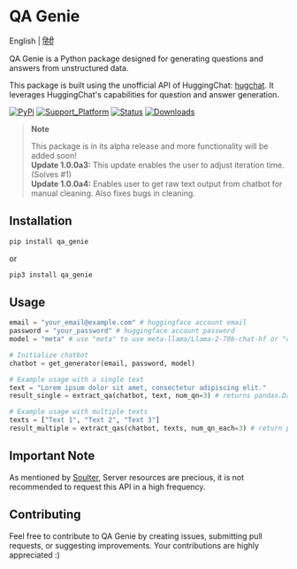 # QA Genie

English | [हिंदी](README_hi.md) 

QA Genie is a Python package designed for generating questions and answers from unstructured data.

This package is built using the unofficial API of HuggingChat: [hugchat](https://pypi.org/project/hugchat/). It leverages HuggingChat's capabilities for question and answer generation.


[![PyPi](https://img.shields.io/pypi/v/qa_genie.svg?logo=pypi&logoColor=white)](https://pypi.python.org/pypi/qa_genie)
[![Support_Platform](https://img.shields.io/badge/3.9+-%234ea94b.svg?logo=python&logoColor=white)](https://pypi.python.org/pypi/qa_genie)
[![Status](https://img.shields.io/badge/status-operational-%234ea94b.svg?logo=ok&logoColor=white)](https://pypi.python.org/pypi/qa_genie)
[![Downloads](https://static.pepy.tech/badge/qa_genie?logo=download&logoColor=white)](https://www.pepy.tech/projects/qa_genie)

> **Note**
>
> This package is in its alpha release and more functionality will be added soon! <br>
> **Update 1.0.0a3:** This update enables the user to adjust iteration time. (Solves #1) <br>
> **Update 1.0.0a4:** Enables user to get raw text output from chatbot for manual cleaning. Also fixes bugs in cleaning.


## Installation
```bash
pip install qa_genie
```
or
```bash
pip3 install qa_genie
```


## Usage
```python
email = "your_email@example.com" # huggingface account email
password = "your_password" # huggingface account password
model = "meta" # use "meta" to use meta-llama/Llama-2-70b-chat-hf or "oasst" to use OpenAssistant/oasst-sft-6-llama-30b

# Initialize chatbot
chatbot = get_generator(email, password, model)

# Example usage with a single text
text = "Lorem ipsum dolor sit amet, consectetur adipiscing elit."
result_single = extract_qa(chatbot, text, num_qn=3) # returns pandas.DataFrame with num_qn questions and answers

# Example usage with multiple texts
texts = ["Text 1", "Text 2", "Text 3"]
result_multiple = extract_qas(chatbot, texts, num_qn_each=3) # return pandas.DataFrame with num_qn_each questions and answers generated for each text
```

## Important Note
As mentioned by [Soulter](github.com/Soulter), Server resources are precious, it is not recommended to request this API in a high frequency.

## Contributing
Feel free to contribute to QA Genie by creating issues, submitting pull requests, or suggesting improvements. Your contributions are highly appreciated :)
